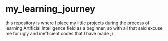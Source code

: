 # my_learning_journey

this repository is where I place my little projects during the process of learning Artificial Intelligence field as a beginner, so with all that said excuse me for ugly and inefficient codes that I have made ;)
